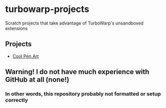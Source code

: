 # turbowarp-projects

Scratch projects that take advantage of TurboWarp's unsandboxed extensions

## Projects

- [Cool Pen Art](/Art/cool-pen-art/about.md)

## Warning! I do not have much experience with GitHub at all (none!)

### In other words, this repository probably not formatted or setup correctly
